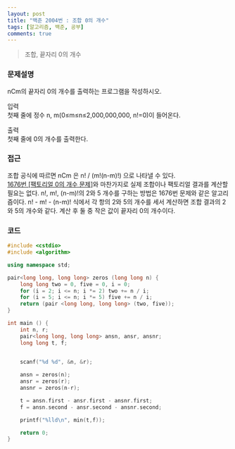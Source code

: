```yaml
---
layout: post
title: "백준 2004번 : 조합 0의 개수"
tags: [알고리즘, 백준, 공부]
comments: true
---
```


> 조합, 끝자리 0의 개수  

### 문제설명  
nCm의 끝자리 0의 개수를 출력하는 프로그램을 작성하시오.  

입력  
첫째 줄에 정수 n, m(0≤m≤n≤2,000,000,000, n!=0)이 들어온다.  

출력  
첫째 줄에 0의 개수를 출력한다.  

### 접근  
조합 공식에 따르면 nCm 은 n! / (m!(n-m)!) 으로 나타낼 수 있다.  
[1676번 [팩토리얼 0의 개수 문제]](https://sihyungyou.github.io/baekjoon-1676/)와 마찬가지로 실제 조합이나 팩토리얼 결과를 계산할 필요는 없다. n!, m!, (n-m)!의 2와 5 개수를 구하는 방법은 1676번 문제와 같은 알고리즘이다. n! - m! - (n-m)! 식에서 각 항의 2와 5의 개수를 세서 계산하면 조합 결과의 2와 5의 개수와 같다. 계산 후 둘 중 작은 값이 끝자리 0의 개수이다.  

### 코드  
~~~c++
#include <cstdio>
#include <algorithm>

using namespace std;

pair<long long, long long> zeros (long long n) {
    long long two = 0, five = 0, i = 0;
    for (i = 2; i <= n; i *= 2) two += n / i;
    for (i = 5; i <= n; i *= 5) five += n / i;
    return (pair <long long, long long> (two, five));
}

int main () {
    int n, r;
    pair<long long, long long> ansn, ansr, ansnr;
    long long t, f;

    
    scanf("%d %d", &n, &r);

    ansn = zeros(n);
    ansr = zeros(r);
    ansnr = zeros(n-r);

    t = ansn.first - ansr.first - ansnr.first;
    f = ansn.second - ansr.second - ansnr.second;

    printf("%lld\n", min(t,f));

    return 0;
}
~~~